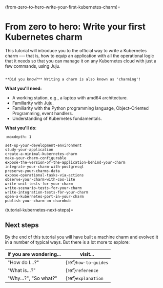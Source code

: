 (from-zero-to-hero-write-your-first-kubernetes-charm)=
# From zero to hero: Write your first Kubernetes charm

This tutorial will introduce you to the official way to write a Kubernetes charm --- that is, how to equip an application with all the operational logic that it needs so that you can manage it on any Kubernetes cloud with just a few commands, using Juju. 

```{important}

**Did you know?** Writing a charm is also known as 'charming'!

```

<!--
We will charm a simple web application  based on the Python FastAPI framework.

The web application uses the PostgreSQL database and has a Prometheus metrics scrape target. As such, we will also integrate it with -->

<!--You will go through the process of *charming a web application.  
What does *charming* and *Charmed Operator* mean? *Charmed Operator* means all of the domain knowledge and expertise about an application distilled in clean and maintainable Python code.  

The  application that we will charm in this tutorial is based on the Python FastAPI framework, uses the PostgreSQL database, and has a Prometheus metrics scrape target. Once it is *charmed*, we will integrate our charm with the existing PostgreSQL charm and the Canonical Observability Stack (COS) bundle, for monitoring purposes.
-->

**What you'll need:** 

- A working station, e.g., a laptop with amd64 architecture. 
- Familiarity with Juju.
- Familiarity with the Python programming language, Object-Oriented Programming, event handlers.
- Understanding of Kubernetes fundamentals.


**What you'll do:**

<!--
- {ref}`Study your application <study-your-application>`
- {ref}`Set up your development environment <set-up-your-development-environment>`  
- Develop your charm:
    1. {ref}`Create a minimal Kubernetes charm <create-a-minimal-kubernetes-charm>`
    1. {ref}`Make your charm configurable <make-your-charm-configurable>`
    1. {ref}`Expose the version of the application behind your charm <expose-the-version-of-the-application-behind-your-charm>`
    1. {ref}`Integrate your charm with PostgreSQL <integrate-your-charm-with-postgresql>`
    1. {ref}`Preserve your charm's data <preserve-your-charms-data>`
    1. {ref}`Expose your charm's operational tasks via actions <expose-operational-tasks-via-actions>`
    1. {ref}`Observe your charm with COS Lite and set up cross-model integrations <observe-your-charm-with-cos-lite>`
    1. {ref}`Write unit tests for your charm <write-unit-tests-for-your-charm>`
    1. {ref}`Write scenario tests for your charm <write-scenario-tests-for-your-charm>`
    1. {ref}`Write integration tests for your charm <write-integration-tests-for-your-charm>`
    1. {ref}`Open a Kubernetes port in your charm <open-a-kubernetes-port-in-your-charm>`
    1. {ref}`Publish your charm on Charmhub <publish-your-charm-on-charmhub>`
-->


```{toctree}
:maxdepth: 1

set-up-your-development-environment
study-your-application
create-a-minimal-kubernetes-charm
make-your-charm-configurable
expose-the-version-of-the-application-behind-your-charm
integrate-your-charm-with-postgresql
preserve-your-charms-data
expose-operational-tasks-via-actions
observe-your-charm-with-cos-lite
write-unit-tests-for-your-charm
write-scenario-tests-for-your-charm
write-integration-tests-for-your-charm
open-a-kubernetes-port-in-your-charm
publish-your-charm-on-charmhub
```



(tutorial-kubernetes-next-steps)=
## Next steps

By the end of this tutorial you will have built a machine charm and evolved it in a number of typical ways. But there is a lot more to explore:

| If you are wondering... | visit...             |
|-------------------------|----------------------|
| "How do I...?"          | {ref}`how-to-guides` |
| "What is...?"           | {ref}`reference`     |
| "Why...?", "So what?"   | {ref}`explanation`   |


